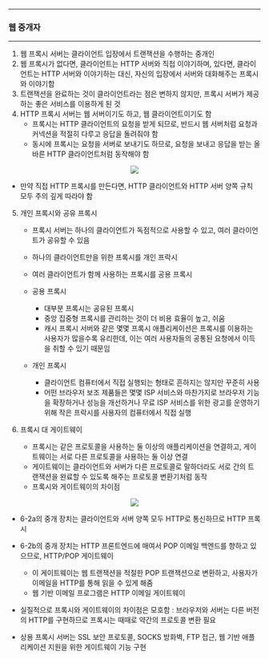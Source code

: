 -----
### 웹 중개자
-----
1. 웹 프록시 서버는 클라이언트 입장에서 트랜잭션을 수행하는 중개인
2. 웹 프록시가 없다면, 클라이언트는 HTTP 서버와 직접 이야기하며, 있다면, 클라이언트는 HTTP 서버와 이야기하는 대신, 자신의 입장에서 서버와 대화해주는 프록시와 이야기함
3. 트랜잭션을 완료하는 것이 클라이언트라는 점은 변하지 않지만, 프록시 서버가 제공하는 좋은 서비스를 이용하게 된 것
4. HTTP 프록시 서버는 웹 서버이기도 하고, 웹 클라이언트이기도 함
   - 프록시는 HTTP 클라이언트의 요청을 받게 되므로, 반드시 웹 서버처럼 요청과 커넥션을 적절히 다루고 응답을 돌려줘야 함
   - 동시에 프록시는 요청을 서버로 보내기도 하므로, 요청을 보내고 응답을 받는 올바른 HTTP 클라이언트처럼 동작해야 함
<div align="center">
<img src="https://github.com/user-attachments/assets/8482186d-7f3d-4a59-9a16-f1ce076a2d2e">
</div>

   - 만약 직접 HTTP 프록시를 만든다면, HTTP 클라이언트와 HTTP 서버 양쪽 규칙 모두 주의 깊게 따라야 함

5. 개인 프록시와 공유 프록시
   - 프록시 서버는 하나의 클라이언트가 독점적으로 사용할 수 있고, 여러 클라이언트가 공유할 수 있음
   - 하나의 클라이언트만을 위한 프록시를 개인 프락시
   - 여러 클라이언트가 함께 사용하는 프록시를 공용 프록시
   - 공용 프록시
     + 대부분 프록시는 공유된 프록시
     + 중앙 집중형 프록시를 관리하는 것이 더 비용 효율이 높고, 쉬움
     + 캐시 프록시 서버와 같은 몇몇 프록시 애플리케이션은 프록시를 이용하는 사용자가 많을수록 유리한데, 이는 여러 사용자들의 공통된 요청에서 이득을 취할 수 있기 때문임

   - 개인 프록시
     + 클라이언트 컴퓨터에서 직접 실행되는 형태로 흔하지는 않지만 꾸준히 사용
     + 어떤 브라우저 보조 제품들은 몇몇 ISP 서비스와 마찬가지로 브라우저 기능을 확장하거나 성능을 개선하거나 무료 ISP 서비스를 위한 광고를 운영하기 위해 작은 프락시를 사용자의 컴퓨터에서 직접 실행

6. 프록시 대 게이트웨이
   - 프록시는 같은 프로토콜을 사용하는 둘 이상의 애플리케이션을 연결하고, 게이트웨이는 서로 다른 프로토콜을 사용하는 둘 이상 연결
   - 게이트웨이는 클라이언트와 서버가 다른 프로토콜로 말하더라도 서로 간의 트랜잭션을 완료할 수 있도록 해주는 프로토콜 변환기처럼 동작
   - 프록시와 게이트웨이의 차이점
<div align="center">
<img src="https://github.com/user-attachments/assets/0f7f6f32-1cb0-458e-a272-e44f54d59ed5">
</div>

   - 6-2a의 중개 장치는 클라이언트와 서버 양쪽 모두 HTTP로 통신하므로 HTTP 프록시
   - 6-2b의 중개 장치는 HTTP 프론트엔드에 매여서 POP 이메일 백엔드를 향하고 있으므로, HTTP/POP 게이트웨이
     + 이 게이트웨이는 웹 트랜잭션을 적절한 POP 트랜잭션으로 변환하고, 사용자가 이메일을 HTTP를 통해 읽을 수 있게 해줌
     + 웹 기반 이메일 프로그램은 HTTP 이메일 게이트웨이

   - 실질적으로 프록시와 게이트웨이의 차이점은 모호함 : 브라우저와 서버는 다른 버전의 HTTP를 구현하므로 프록시는 때때로 약간의 프로토콜 변환 필요
   - 상용 프록시 서버는 SSL 보안 프로토콜, SOCKS 방화벽, FTP 접근, 웹 기반 애플리케이션 지원을 위한 게이트웨이 기능 구현
